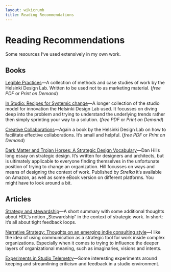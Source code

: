 ```yaml
---
layout: wikicrumb 
title: Reading Recommendations
---
```

# Reading Recommendations
Some resources I‘ve used extensively in my own work.

## Books

[Legible Practices][1]—A collection of methods and case studies of work by the Helsinki Design Lab. Written to be used not to as marketing material. (_free PDF_ or _Print on Demand_)

[In Studio: Recipes for Systemic change][2]—A longer collection of the studio model for innovation the Helsinki Design Lab used. It focusses on diving deep into the problem and trying to understand the underlying trends rather then simply sprinting your way to a solution. (_free PDF_ or _Print on Demand_)

[Creative Collaborations][3]—Again a book by the Helsinki Design Lab on how to facilitate effective collaborations. It‘s small and helpful. (_free PDF_ or _Print on Demand_)

[Dark Matter and Trojan Horses: A Strategic Design Vocabulary][4]—Dan Hills long essay on strategic design. It‘s written for designers and architects, but is ultimately applicable to everyone finding themselves in the unfortunate position of trying to change an organization. Hill focusses on ways and means of designing the context of work. Published by _Strelka_ it‘s available on Amazon, as well as some eBook version on different platforms. You might have to look around a bit.

## Articles

[Strategy and stewardship][5]—A short summary with some additional thoughts about HDL‘s notion „Stewardship“ in the context of strategic work. In short: it‘s all about tight feedback loops.

[Narrative Strategy: Thoughts on an emerging indie consulting style][6]—I like the idea of using communication as a strategic tool for work inside complex organizations. Especially when it comes to trying to influence the deeper layers of organizational meaning, such as imaginaries, visions and intents.

[Experiments in Studio Telemetry][7]—Some interesting experiments around keeping and streamlining criticism and feedback in a studio environment.



[1]:	http://helsinkidesignlab.org/pages/legible-practises.html
[2]:	http://helsinkidesignlab.org/pages/studio-book.html
[3]:	http://helsinkidesignlab.org/pages/creative-collaborations.html
[4]:	https://store.strelka.com/en/items/140
[5]:	https://tomcritchlow.com/2018/06/28/strategy-stewardship/
[6]:	https://tomcritchlow.com/2020/02/20/narrative-strategy/
[7]:	https://medium.com/@bryan/experiments-in-studio-telemetry-be2d68592bcc